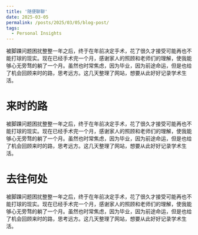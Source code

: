 ```yaml
---
title: '随便聊聊'
date: 2025-03-05
permalink: /posts/2025/03/05/blog-post/
tags:
  - Personal Insights
---
```


被脚踝问题困扰整整一年之后，终于在年前决定手术，花了很久才接受可能再也不能打球的现实。现在已经手术完一个月，感谢家人的照顾和老师们的理解，使我能够心无旁骛的躺了一个月。虽然也时常焦虑，因为毕业，因为前途命运，但是也给了机会回顾来时的路，思考远方。这几天整理了网站，想要从此好好记录学术生活。
# 来时的路
被脚踝问题困扰整整一年之后，终于在年前决定手术，花了很久才接受可能再也不能打球的现实。现在已经手术完一个月，感谢家人的照顾和老师们的理解，使我能够心无旁骛的躺了一个月。虽然也时常焦虑，因为毕业，因为前途命运，但是也给了机会回顾来时的路，思考远方。这几天整理了网站，想要从此好好记录学术生活。

# 去往何处
被脚踝问题困扰整整一年之后，终于在年前决定手术，花了很久才接受可能再也不能打球的现实。现在已经手术完一个月，感谢家人的照顾和老师们的理解，使我能够心无旁骛的躺了一个月。虽然也时常焦虑，因为毕业，因为前途命运，但是也给了机会回顾来时的路，思考远方。这几天整理了网站，想要从此好好记录学术生活。

